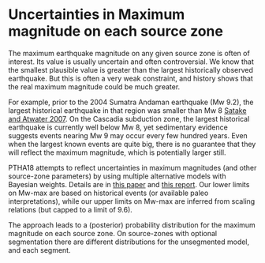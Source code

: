 # Uncertainties in Maximum magnitude on each source zone

The maximum earthquake magnitude on any given source zone is often of interest. Its value is usually uncertain and often controversial. We know that the smallest plausible value is greater than the largest historically observed earthquake. But this is often a very weak constraint, and history shows that the real maximum magnitude could be much greater. 

For example, prior to the 2004 Sumatra Andaman earthquake (Mw 9.2), the largest historical earthquake in that region was smaller than Mw 8 [Satake and Atwater 2007](https://doi.org/10.1146/annurev.earth.35.031306.140302). On the Cascadia subduction zone, the largest historical earthquake is currently well below Mw 8, yet sedimentary evidence suggests events nearing Mw 9 may occur every few hundred years. Even when the largest known events are quite big, there is no guarantee that they will reflect the maximum magnitude, which is potentially larger still. 

PTHA18 attempts to reflect uncertainties in maximum magnitudes (and other source-zone parameters) by using multiple alternative models with Bayesian weights. Details are in [this paper](https://doi.org/10.1007/s00024-019-02299-w) and [this report](http://dx.doi.org/10.11636/Record.2018.041). Our lower limits on Mw-max are based on historical events (or available paleo interpretations), while our upper limits on Mw-max are inferred from scaling relations (but capped to a limit of 9.6).

The approach leads to a (posterior) probability distribution for the maximum magnitude on each source zone. On source-zones with optional segmentation there are different distributions for the unsegmented model, and each segment.


